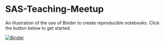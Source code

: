 # SAS-Teaching-Meetup
An illustration of the use of Binder to create reproducible notebooks. Click the button below to get started.

[![Binder](https://mybinder.org/badge_logo.svg)](https://mybinder.org/v2/gh/ntstevens/SAS-Teaching-Meetup/main?labpath=Jupyter%20%26%20Binder%20Demonstration.ipynb)
